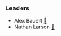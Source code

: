 ### Leaders
* Alex Bauert [📧](mailto:alex.bauert@owasp.org)
* Nathan Larson [📧](mailto:nathan.larson@owasp.org)
